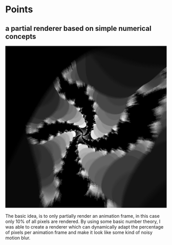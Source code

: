 # Points
## a partial renderer based on simple numerical concepts

![alt text](https://github.com/andrinr/points/blob/master/line-001077.png "Logo Title Text 1")

The basic idea, is to only partially render an animation frame, in this case only 10% of all pixels are rendered. By using some basic number theory, I was able to create a renderer which can dynamically adapt the percentage of pixels per animation frame and make it look like some kind of noisy motion blur.
